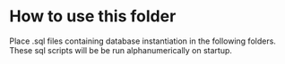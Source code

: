 # How to use this folder

Place .sql files containing database instantiation in the following folders. These sql scripts will be be run alphanumerically on startup.
